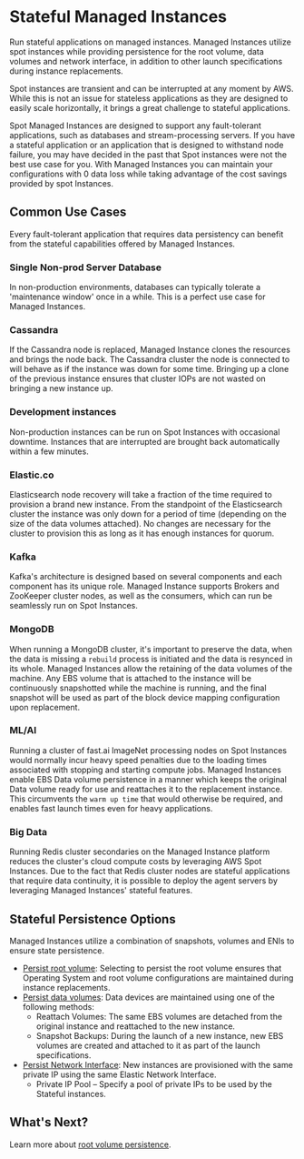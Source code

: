 <meta name="robots" content="noindex">

# Stateful Managed Instances

Run stateful applications on managed instances. Managed Instances utilize spot instances while providing persistence for the root volume, data volumes and network interface, in addition to other launch specifications during instance replacements.

Spot instances are transient and can be interrupted at any moment by AWS. While this is not an issue for stateless applications as they are designed to easily scale horizontally, it brings a great challenge to stateful applications.

Spot Managed Instances are designed to support any fault-tolerant applications, such as databases and stream-processing servers. If you have a stateful application or an application that is designed to withstand node failure, you may have decided in the past that Spot instances were not the best use case for you. With Managed Instances you can maintain your configurations with 0 data loss while taking advantage of the cost savings provided by spot Instances.

## Common Use Cases

Every fault-tolerant application that requires data persistency can benefit from the stateful capabilities offered by Managed Instances.

### Single Non-prod Server Database

In non-production environments, databases can typically tolerate a 'maintenance window' once in a while. This is a perfect use case for Managed Instances.

### Cassandra

If the Cassandra node is replaced, Managed Instance clones the resources and brings the node back. The Cassandra cluster the node is connected to will behave as if the instance was down for some time. Bringing up a clone of the previous instance ensures that cluster IOPs are not wasted on bringing a new instance up.

### Development instances

Non-production instances can be run on Spot Instances with occasional downtime. Instances that are interrupted are brought back automatically within a few minutes.

### Elastic.co

Elasticsearch node recovery will take a fraction of the time required to provision a brand new instance. From the standpoint of the Elasticsearch cluster the instance was only down for a period of time (depending on the size of the data volumes attached). No changes are necessary for the cluster to provision this as long as it has enough instances for quorum.

### Kafka

Kafka's architecture is designed based on several components and each component has its unique role. Managed Instance supports Brokers and ZooKeeper cluster nodes, as well as the consumers, which can run be seamlessly run on Spot Instances.

### MongoDB

When running a MongoDB cluster, it's important to preserve the data, when the data is missing a `rebuild` process is initiated and the data is resynced in its whole. Managed Instances allow the retaining of the data volumes of the machine. Any EBS volume that is attached to the instance will be continuously snapshotted while the machine is running, and the final snapshot will be used as part of the block device mapping configuration upon replacement.

### ML/AI

Running a cluster of fast.ai ImageNet processing nodes on Spot Instances would normally incur heavy speed penalties due to the loading times associated with stopping and starting compute jobs. Managed Instances enable EBS Data volume persistence in a manner which keeps the original Data volume ready for use and reattaches it to the replacement instance. This circumvents the `warm up time` that would otherwise be required, and enables fast launch times even for heavy applications.

### Big Data

Running Redis cluster secondaries on the Managed Instance platform reduces the cluster's cloud compute costs by leveraging AWS Spot Instances. Due to the fact that Redis cluster nodes are stateful applications that require data continuity, it is possible to deploy the agent servers by leveraging Managed Instances' stateful features.

## Stateful Persistence Options

Managed Instances utilize a combination of snapshots, volumes and ENIs to ensure state persistence.

- [Persist root volume](managed-instance/features/root-volume-persistence): Selecting to persist the root volume ensures that Operating System and root volume configurations are maintained during instance replacements.
- [Persist data volumes](managed-instance/features/data-volume-persistence): Data devices are maintained using one of the following methods:
  - Reattach Volumes: The same EBS volumes are detached from the original instance and reattached to the new instance.
  - Snapshot Backups: During the launch of a new instance, new EBS volumes are created and attached to it as part of the launch specifications.
- [Persist Network Interface](managed-instance/features/network-persistence): New instances are provisioned with the same private IP using the same Elastic Network Interface.
  - Private IP Pool – Specify a pool of private IPs to be used by the Stateful instances.

## What's Next?

Learn more about [root volume persistence](managed-instance/features/root-volume-persistence).

